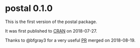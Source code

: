 
# postal 0.1.0

This is the first version of the postal package.

It was first published to [CRAN](https://CRAN.R-project.org/package=postal) on 2018-07-27. 

Thanks to @bfgray3 for a very useful [PR](https://github.com/aedobbyn/postal/pull/34) merged on 2018-08-19.
